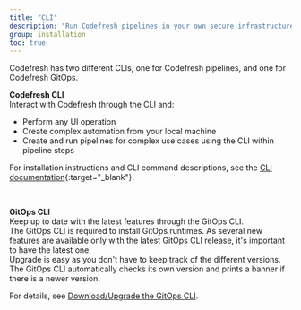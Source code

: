 ```yaml
---
title: "CLI"
description: "Run Codefresh pipelines in your own secure infrastructure"
group: installation
toc: true
---
```


Codefresh has two different CLIs, one for Codefresh pipelines, and one for Codefresh GitOps.

**Codefresh CLI**  
Interact with Codefresh through the CLI and:
* Perform any UI operation
* Create complex automation from your local machine
* Create and run pipelines for complex use cases using the CLI within pipeline steps

For installation instructions and CLI command descriptions, see the [CLI documentation](https://codefresh-io.github.io/cli/getting-started/){:target="\_blank"}.

<br />

**GitOps CLI**  
Keep up to date with the latest features through the GitOps CLI.  
The GitOps CLI is required to install GitOps runtimes.  As several new features are available only with the latest GitOps CLI release, it's important to have the latest one.  
Upgrade is easy as you don't have to keep track of the different versions. The GitOps CLI automatically checks its own version and prints a banner if there is a newer version.  

For details, see [Download/Upgrade the GitOps CLI]({{site.baseurl}}/docs/installation/gitops/upgrade-gitops-cli/).